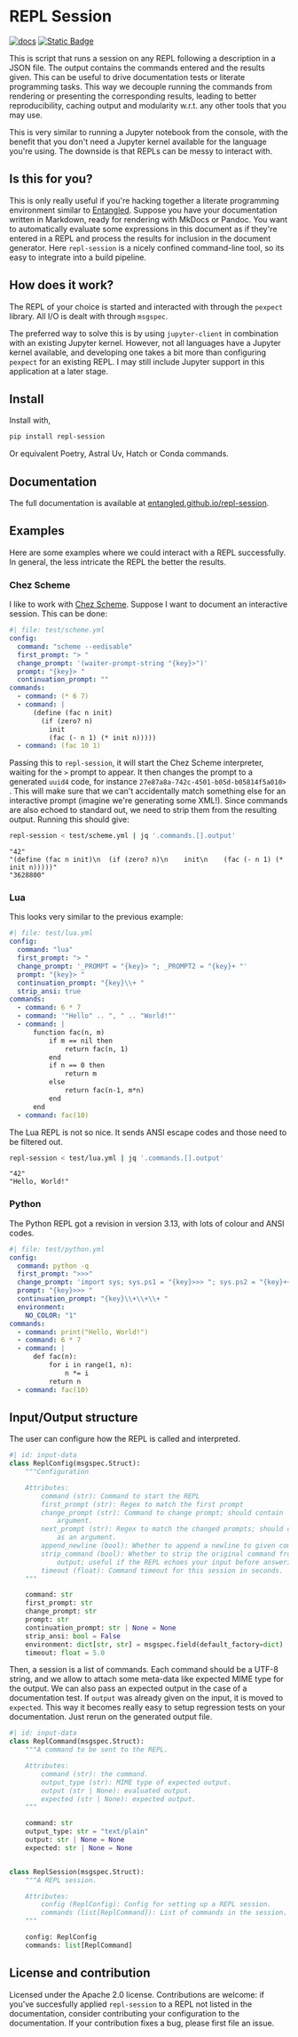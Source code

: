 # REPL Session

[![docs](https://github.com/entangled/repl-session/actions/workflows/pages.yml/badge.svg)](https://github.com/entangled/repl-session/actions/workflows/pages.yml)
[![Static Badge](https://img.shields.io/badge/docs-latest-blue)](https://entangled.github.io/repl-session)

This is script that runs a session on any REPL following a description  in a JSON file. The output contains the commands entered and the results given. This can be useful to drive documentation tests or literate programming tasks. This way we decouple running the commands from rendering or presenting the corresponding results, leading  to better reproducibility, caching output and modularity w.r.t. any other tools that you may use.

This is very similar to running a Jupyter notebook from the console, with the benefit that you don't need a Jupyter kernel available for the language you're using. The downside is that REPLs can be messy to interact with.

## Is this for you?

This is only really useful if you're hacking together a literate programming environment similar to [Entangled](https://entangled.github.io). Suppose you have your documentation written in Markdown, ready for rendering with MkDocs or Pandoc. You want to automatically evaluate some expressions in this document as if they're entered in a REPL and process the results for inclusion in the document generator. Here `repl-session` is a nicely confined command-line tool, so its easy to integrate into a build pipeline.

## How does it work?

The REPL of your choice is started and interacted with through the `pexpect` library. All I/O is dealt with through `msgspec`.

The preferred way to solve this is by using `jupyter-client` in combination with an existing Jupyter kernel. However, not all languages have a Jupyter kernel available, and developing one takes a bit more than configuring `pexpect` for an existing REPL. I may still include Jupyter support in this application at a later stage.

## Install

Install with,

```bash
pip install repl-session
```

Or equivalent Poetry, Astral Uv, Hatch or Conda commands.

## Documentation

The full documentation is available at [entangled.github.io/repl-session](https://entangled.github.io/repl-session).

## Examples

Here are some examples where we could interact with a REPL successfully. In general, the less intricate the REPL the better the results.

### Chez Scheme

I like to work with [Chez Scheme](https://cisco.github.io/ChezScheme/). Suppose I want to document an interactive session. This can be done:

```yaml
#| file: test/scheme.yml
config:
  command: "scheme --eedisable"
  first_prompt: "> "
  change_prompt: '(waiter-prompt-string "{key}>")'
  prompt: "{key}> "
  continuation_prompt: ""
commands:
  - command: (* 6 7)
  - command: |
      (define (fac n init)
        (if (zero? n)
          init
          (fac (- n 1) (* init n)))))
  - command: (fac 10 1)
```

Passing this to `repl-session`, it will start the Chez Scheme interpreter, waiting for the `>` prompt to appear. It then changes the prompt to a generated `uuid4` code, for instance `27e87a8a-742c-4501-b05d-b05814f5a010> `. This will make sure that we can't accidentally match something else for an interactive prompt (imagine we're generating some XML!). Since commands are also echoed to standard out, we need to strip them from the resulting output. Running this should give:

```bash
repl-session < test/scheme.yml | jq '.commands.[].output'
```

```
"42"
"(define (fac n init)\n  (if (zero? n)\n    init\n    (fac (- n 1) (* init n)))))"
"3628800"
```

### Lua

This looks very similar to the previous example:

```yaml
#| file: test/lua.yml
config:
  command: "lua"
  first_prompt: "> "
  change_prompt: '_PROMPT = "{key}> "; _PROMPT2 = "{key}+ "'
  prompt: "{key}> "
  continuation_prompt: "{key}\\+ "
  strip_ansi: true
commands:
  - command: 6 * 7
  - command: '"Hello" .. ", " .. "World!"'
  - command: |
      function fac(n, m)
          if m == nil then
              return fac(n, 1)
          end
          if n == 0 then
              return m
          else
              return fac(n-1, m*n)
          end
      end
  - command: fac(10)
```

The Lua REPL is not so nice. It sends ANSI escape codes and those need to be filtered out.

```bash
repl-session < test/lua.yml | jq '.commands.[].output'
```

```
"42"
"Hello, World!"
```

### Python

The Python REPL got a revision in version 3.13, with lots of colour and ANSI codes.

```yaml
#| file: test/python.yml
config:
  command: python -q
  first_prompt: ">>>"
  change_prompt: 'import sys; sys.ps1 = "{key}>>> "; sys.ps2 = "{key}+++ "'
  prompt: "{key}>>> "
  continuation_prompt: "{key}\\+\\+\\+ "
  environment:
    NO_COLOR: "1"
commands:
  - command: print("Hello, World!")
  - command: 6 * 7
  - command: |
      def fac(n):
          for i in range(1, n):
              n *= i
          return n
  - command: fac(10)
```

## Input/Output structure

The user can configure how the REPL is called and interpreted.

```python
#| id: input-data
class ReplConfig(msgspec.Struct):
    """Configuration

    Attributes:
        command (str): Command to start the REPL
        first_prompt (str): Regex to match the first prompt
        change_prompt (str): Command to change prompt; should contain '{key}' as an
            argument.
        next_prompt (str): Regex to match the changed prompts; should contain '{key}'
            as an argument.
        append_newline (bool): Whether to append a newline to given commands.
        strip_command (bool): Whether to strip the original command from the gotten
            output; useful if the REPL echoes your input before answering.
        timeout (float): Command timeout for this session in seconds.
    """

    command: str
    first_prompt: str
    change_prompt: str
    prompt: str
    continuation_prompt: str | None = None
    strip_ansi: bool = False
    environment: dict[str, str] = msgspec.field(default_factory=dict)
    timeout: float = 5.0


```

Then, a session is a list of commands. Each command should be a UTF-8 string, and we allow to attach some meta-data like expected MIME type for the output. We can also pass an expected output in the case of a documentation test. If `output` was already given on the input, it is  moved to `expected`. This way it becomes really easy to setup regression tests on your documentation. Just rerun on the generated output file.

```python
#| id: input-data
class ReplCommand(msgspec.Struct):
    """A command to be sent to the REPL.

    Attributes:
        command (str): the command.
        output_type (str): MIME type of expected output.
        output (str | None): evaluated output.
        expected (str | None): expected output.
    """

    command: str
    output_type: str = "text/plain"
    output: str | None = None
    expected: str | None = None


class ReplSession(msgspec.Struct):
    """A REPL session.

    Attributes:
        config (ReplConfig): Config for setting up a REPL session.
        commands (list[ReplCommand]): List of commands in the session.
    """

    config: ReplConfig
    commands: list[ReplCommand]


```

## License and contribution

Licensed under the Apache 2.0 license. Contributions are welcome: if you've succesfully applied `repl-session` to a REPL not listed in the documentation, consider contributing your configuration to the documentation. If your contribution fixes a bug, please first file an issue.

